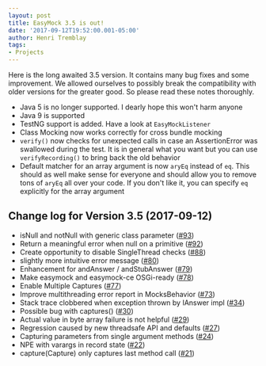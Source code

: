 ```yaml
---
layout: post
title: EasyMock 3.5 is out!
date: '2017-09-12T19:52:00.001-05:00'
author: Henri Tremblay
tags:
- Projects
---
```


Here is the long awaited 3.5 version. It contains many bug fixes and some improvement. We allowed ourselves to possibly break
the compatibility with older versions for the greater good. So please read these notes thoroughly.

* Java 5 is no longer supported. I dearly hope this won't harm anyone
* Java 9 is supported
* TestNG support is added. Have a look at `EasyMockListener`
* Class Mocking now works correctly for cross bundle mocking
* `verify()` now checks for unexpected calls in case an AssertionError was swallowed during the test. It is in general
what you want but you can use `verifyRecording()` to bring back the old behavior
* Default matcher for an array argument is now `aryEq` instead of `eq`. This should as well make sense for everyone and should 
allow you to remove tons of `aryEq` all over your code. If you don't like it, you can specify `eq` explicitly for the array
argument

Change log for Version 3.5 (2017-09-12)
----------
* isNull and notNull with generic class parameter ([#93](https://github.com/easymock/easymock/issues/93))
* Return a meaningful error when null on a primitive ([#92](https://github.com/easymock/easymock/issues/92))
* Create opportunity to disable SingleThread checks ([#88](https://github.com/easymock/easymock/issues/88))
* slightly more intuitive error message ([#80](https://github.com/easymock/easymock/issues/80))
* Enhancement for andAnswer / andStubAnswer ([#79](https://github.com/easymock/easymock/issues/79))
* Make easymock and easymock-ce OSGi-ready ([#78](https://github.com/easymock/easymock/issues/78))
* Enable Multiple Captures ([#77](https://github.com/easymock/easymock/issues/77))
* Improve multithreading error report in MocksBehavior ([#73](https://github.com/easymock/easymock/issues/73))
* Stack trace clobbered when exception thrown by IAnswer impl ([#34](https://github.com/easymock/easymock/issues/34))
* Possible bug with captures() ([#30](https://github.com/easymock/easymock/issues/30))
* Actual value in byte array failure is not helpful ([#29](https://github.com/easymock/easymock/issues/29))
* Regression caused by new threadsafe API and defaults ([#27](https://github.com/easymock/easymock/issues/27))
* Capturing parameters from single argument methods ([#24](https://github.com/easymock/easymock/issues/24))
* NPE with varargs in record state ([#22](https://github.com/easymock/easymock/issues/22))
* capture(Capture) only captures last method call ([#21](https://github.com/easymock/easymock/issues/21))
